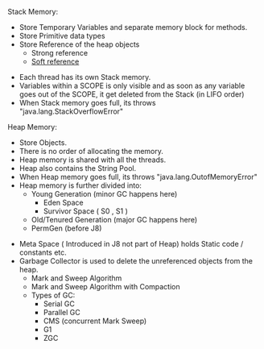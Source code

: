 Stack Memory:

* Store Temporary Variables and separate memory block for methods.
* Store Primitive data types 
* Store Reference of the heap objects
	* Strong reference
	* [Soft reference](https://docs.oracle.com/en/java/javase/21/docs/api/java.base/java/lang/ref/WeakReference.html)
- Each thread has its own Stack memory.
- Variables within a SCOPE is only visible and as soon as any variable goes out of the SCOPE, it get deleted from the Stack (in LIFO order)
- When Stack memory goes full, its throws "java.lang.StackOverflowError"

Heap Memory:

- Store Objects.
- There is no order of allocating the memory.
- Heap memory is shared with all the threads.
- Heap also contains the String Pool.
- When Heap memory goes full, its throws "java.lang.OutofMemoryError"
- Heap memory is further divided into:
	- Young Generation (minor GC happens here)
		- Eden Space
		- Survivor Space ( S0 , S1 )
	* Old/Tenured Generation (major GC happens here)
	* PermGen (before J8)
* Meta Space ( Introduced in J8  not part of Heap) holds Static code / constants etc.
* Garbage Collector is used to delete the unreferenced objects from the heap.
	- Mark and Sweep Algorithm
	- Mark and Sweep Algorithm with Compaction
	- Types of GC:
		- Serial GC
		- Parallel GC
		- CMS (concurrent Mark Sweep)
		- G1
		- ZGC